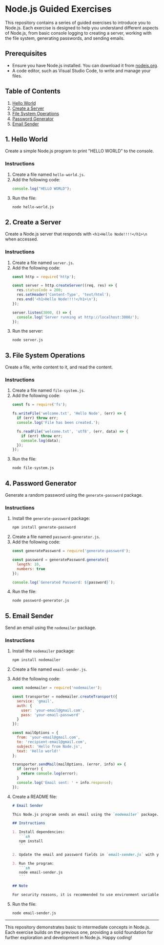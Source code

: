 # Node.js Guided Exercises

This repository contains a series of guided exercises to introduce you to Node.js. Each exercise is designed to help you understand different aspects of Node.js, from basic console logging to creating a server, working with the file system, generating passwords, and sending emails.

## Prerequisites

- Ensure you have Node.js installed. You can download it from [nodejs.org](https://nodejs.org/).
- A code editor, such as Visual Studio Code, to write and manage your files.

## Table of Contents

1. [Hello World](#1-hello-world)
2. [Create a Server](#2-create-a-server)
3. [File System Operations](#3-file-system-operations)
4. [Password Generator](#4-password-generator)
5. [Email Sender](#5-email-sender)

## 1. Hello World

Create a simple Node.js program to print "HELLO WORLD" to the console.

### Instructions

1. Create a file named `hello-world.js`.
2. Add the following code:
    ```javascript
    console.log("HELLO WORLD");
    ```
3. Run the file:
    ```sh
    node hello-world.js
    ```

## 2. Create a Server

Create a Node.js server that responds with `<h1>Hello Node!!!!</h1>\n` when accessed.

### Instructions

1. Create a file named `server.js`.
2. Add the following code:
    ```javascript
    const http = require('http');

    const server = http.createServer((req, res) => {
      res.statusCode = 200;
      res.setHeader('Content-Type', 'text/html');
      res.end('<h1>Hello Node!!!!</h1>\n');
    });

    server.listen(3000, () => {
      console.log('Server running at http://localhost:3000/');
    });
    ```
3. Run the server:
    ```sh
    node server.js
    ```

## 3. File System Operations

Create a file, write content to it, and read the content.

### Instructions

1. Create a file named `file-system.js`.
2. Add the following code:
    ```javascript
    const fs = require('fs');

    fs.writeFile('welcome.txt', 'Hello Node', (err) => {
      if (err) throw err;
      console.log('File has been created.');

      fs.readFile('welcome.txt', 'utf8', (err, data) => {
        if (err) throw err;
        console.log(data);
      });
    });
    ```
3. Run the file:
    ```sh
    node file-system.js
    ```

## 4. Password Generator

Generate a random password using the `generate-password` package.

### Instructions

1. Install the `generate-password` package:
    ```sh
    npm install generate-password
    ```
2. Create a file named `password-generator.js`.
3. Add the following code:
    ```javascript
    const generatePassword = require('generate-password');

    const password = generatePassword.generate({
      length: 10,
      numbers: true
    });

    console.log(`Generated Password: ${password}`);
    ```
4. Run the file:
    ```sh
    node password-generator.js
    ```

## 5. Email Sender

Send an email using the `nodemailer` package.

### Instructions

1. Install the `nodemailer` package:
    ```sh
    npm install nodemailer
    ```
2. Create a file named `email-sender.js`.
3. Add the following code:
    ```javascript
    const nodemailer = require('nodemailer');

    const transporter = nodemailer.createTransport({
      service: 'gmail',
      auth: {
        user: 'your-email@gmail.com',
        pass: 'your-email-password'
      }
    });

    const mailOptions = {
      from: 'your-email@gmail.com',
      to: 'recipient-email@gmail.com',
      subject: 'Hello from Node.js',
      text: 'Hello world!'
    };

    transporter.sendMail(mailOptions, (error, info) => {
      if (error) {
        return console.log(error);
      }
      console.log('Email sent: ' + info.response);
    });
    ```

4. Create a README file:
    ```markdown
    # Email Sender

    This Node.js program sends an email using the `nodemailer` package.

    ## Instructions

    1. Install dependencies:
       ```sh
       npm install
       ```

    2. Update the email and password fields in `email-sender.js` with your credentials.

    3. Run the program:
       ```sh
       node email-sender.js
       ```

    ## Note

    For security reasons, it is recommended to use environment variables or a config file to store sensitive information like email passwords.
    ```

5. Run the file:
    ```sh
    node email-sender.js
    ```

---

This repository demonstrates basic to intermediate concepts in Node.js. Each exercise builds on the previous one, providing a solid foundation for further exploration and development in Node.js. Happy coding!
